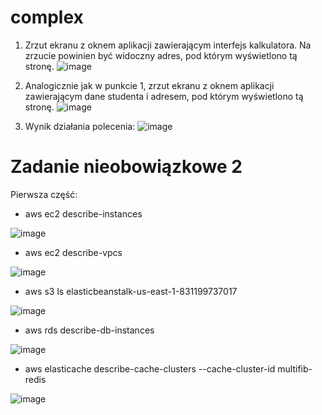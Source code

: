# complex
1. Zrzut ekranu z oknem aplikacji zawierającym interfejs kalkulatora. Na zrzucie powinien
być widoczny adres, pod którym wyświetlono tą stronę.
![image](https://user-images.githubusercontent.com/82946460/215314332-730e3e00-f24b-45d0-97bf-db48aaefa6d8.png)

2. Analogicznie jak w punkcie 1, zrzut ekranu z oknem aplikacji zawierającym dane
studenta i adresem, pod którym wyświetlono tą stronę.
![image](https://user-images.githubusercontent.com/82946460/215314321-65562564-abcc-47cc-b9ba-4b62115ced79.png)

3. Wynik działania polecenia:
![image](https://user-images.githubusercontent.com/82946460/215314401-8dfb7d85-e002-49a5-8da6-8bc42dc2cd87.png)



# Zadanie nieobowiązkowe 2 
Pierwsza część: 
- aws ec2 describe-instances 

![image](https://user-images.githubusercontent.com/82946460/215314742-0a57b50c-2b8a-4843-8552-c3992ca44e87.png)

- aws ec2 describe-vpcs

![image](https://user-images.githubusercontent.com/82946460/215315283-969c2688-a1ba-48f0-9c28-fbcfe728cf79.png)


- aws s3 ls elasticbeanstalk-us-east-1-831199737017

![image](https://user-images.githubusercontent.com/82946460/215315555-4a638f6f-2983-4b98-8de1-483e2dba51e5.png)

- aws rds describe-db-instances

![image](https://user-images.githubusercontent.com/82946460/215315686-7a1c9071-23e6-4094-b967-9d5c7d6ba454.png)

- aws elasticache describe-cache-clusters --cache-cluster-id multifib-redis

![image](https://user-images.githubusercontent.com/82946460/215315966-92e2dca6-5967-4b71-9d9e-c4ba29239e26.png)
